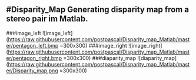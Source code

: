 #Disparity_Map
Generating disparity map from a stereo pair im Matlab.
---
###image_left
![image_left](https://raw.githubusercontent.com/postpascal/Disparity_map_Matlab/master/pentagon_left.bmp =300x300)
###image_right
![image_right](https://raw.githubusercontent.com/postpascal/Disparity_map_Matlab/master/pentagon_right.bmp =300x300)
###diaparity_map
![diaparity_map](https://raw.githubusercontent.com/postpascal/Disparity_map_Matlab/master/Disparity_map.png =300x300)